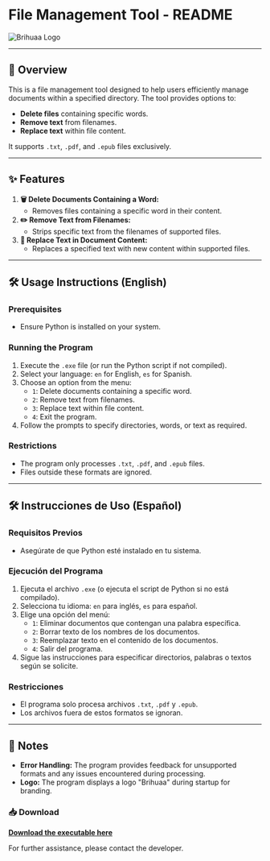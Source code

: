 # File Management Tool - README

![Brihuaa Logo](https://via.placeholder.com/150?text=Brihuaa)

---

## 📄 Overview

This is a file management tool designed to help users efficiently manage documents within a specified directory. The tool provides options to:

- **Delete files** containing specific words.
- **Remove text** from filenames.
- **Replace text** within file content.

It supports `.txt`, `.pdf`, and `.epub` files exclusively.

---

## ✨ Features

1. **🗑️ Delete Documents Containing a Word:**
   - Removes files containing a specific word in their content.
2. **✏️ Remove Text from Filenames:**
   - Strips specific text from the filenames of supported files.
3. **🔄 Replace Text in Document Content:**
   - Replaces a specified text with new content within supported files.

---

## 🛠️ Usage Instructions (English)

### Prerequisites

- Ensure Python is installed on your system.

### Running the Program

1. Execute the `.exe` file (or run the Python script if not compiled).
2. Select your language: `en` for English, `es` for Spanish.
3. Choose an option from the menu:
   - `1`: Delete documents containing a specific word.
   - `2`: Remove text from filenames.
   - `3`: Replace text within file content.
   - `4`: Exit the program.
4. Follow the prompts to specify directories, words, or text as required.

### Restrictions

- The program only processes `.txt`, `.pdf`, and `.epub` files.
- Files outside these formats are ignored.

---

## 🛠️ Instrucciones de Uso (Español)

### Requisitos Previos

- Asegúrate de que Python esté instalado en tu sistema.

### Ejecución del Programa

1. Ejecuta el archivo `.exe` (o ejecuta el script de Python si no está compilado).
2. Selecciona tu idioma: `en` para inglés, `es` para español.
3. Elige una opción del menú:
   - `1`: Eliminar documentos que contengan una palabra específica.
   - `2`: Borrar texto de los nombres de los documentos.
   - `3`: Reemplazar texto en el contenido de los documentos.
   - `4`: Salir del programa.
4. Sigue las instrucciones para especificar directorios, palabras o textos según se solicite.

### Restricciones

- El programa solo procesa archivos `.txt`, `.pdf` y `.epub`.
- Los archivos fuera de estos formatos se ignoran.

---

## 📌 Notes

- **Error Handling:** The program provides feedback for unsupported formats and any issues encountered during processing.
- **Logo:** The program displays a logo "Brihuaa" during startup for branding.

### 📥 Download

[**Download the executable here**](https://github.com/brihuaa/ProjectoElminarTexto/raw/refs/heads/main/dist/main.exe)

For further assistance, please contact the developer.

